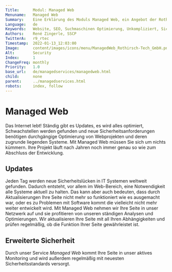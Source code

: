 ```yaml
---
Title:      Modul: Managed Web
Menuname:   Managed Web
Summary:    Eine Erklärung des Moduls Managed Web, ein Angebot der Rothirsch Tech. GmbH
Language:   de
Keywords:   Website, SEO, Suchmaschinen Optimierung, Unkompliziert, Sicherheit, Tirol
Authors:    René Zingerle, SSCP
TwitterA:   r9_rtec
Timestamp:  2022-01-13_12:03:00
Image:      content/images/icons/menu/ManagedWeb_Rothirsch-Tech_GmbH.png
Alt:        Security
Index:      1
ChangeFreq: monthly
Priority:   1.0
base_url:   de/managedservices/managedweb.html
child:      none
parent:     ../managedservices.html
robots:     index, follow
---
```


# Managed Web

Das Internet lebt! Ständig gibt es Updates, es wird alles optimiert, Schwachstellen werden gefunden und neue Sicherheitsanforderungen benötigen durchgängige Optimierung von Webprojekten und deren zugrunde liegenden Systeme. Mit Managed Web müssen Sie sich um nichts kümmern. Ihre Projekt läuft nach Jahren noch immer genau so wie zum Abschluss der Entwicklung.

## Updates

Jeden Tag werden neue Sicherheitslücken in IT Systemen weltweit gefunden. Dadurch entsteht, vor allem im Web-Bereich, eine Notwendigkeit alle Systeme aktuell zu halten. Das kann aber auch bedeuten, dass durch Aktualisierungen Ihre Seite nicht mehr so funktioniert wie es ausgemacht war, oder es zu Problemen mit Software kommt die vielleicht nicht mehr weiter entwickelt wird. Mit Managed Web nehmen wir Ihre Seite in unser Netzwerk auf und sie profitieren von unseren ständigen Analysen und Optimierungen. Wir aktualisieren Ihre Seite mit all Ihren Abhängigkeiten und prüfen regelmäßig, ob die Funktion Ihrer Seite gewährleistet ist.

## Erweiterte Sicherheit

Durch unser Service *Managed Web* kommt Ihre Seite in unser aktives Monitoring und wird außerdem regelmäßig mit neuesten Sicherheitsstandards versorgt.
